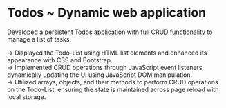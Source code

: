 # Todos ~ Dynamic web application

Developed a persistent Todos application with full CRUD functionality to manage a list of tasks.

-> Displayed the Todo-List using HTML list elements and enhanced its appearance with CSS and Bootstrap. <br/>
-> Implemented CRUD operations through JavaScript event listeners, dynamically updating the UI using JavaScript DOM manipulation. <br/>
-> Utilized arrays, objects, and their methods to perform CRUD operations on the Todo-List, ensuring the state is maintained across page reload with local storage.

